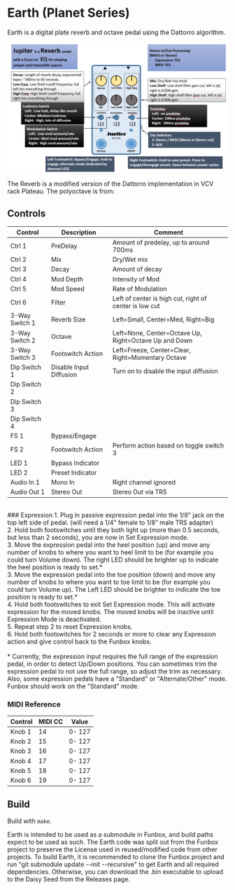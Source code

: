 # Earth (Planet Series)

Earth is a digital plate reverb and octave pedal using the Dattorro algorithm.

![app](https://github.com/GuitarML/Funbox/blob/main/software/images/jupiter_infographic.jpg)

The Reverb is a modified version of the Dattorro implementation in VCV rack Plateau. The polyoctave is from:

## Controls

| Control | Description | Comment |
| --- | --- | --- |
| Ctrl 1 | PreDelay | Amount of predelay, up to around 700ms |
| Ctrl 2 | Mix  | Dry/Wet mix |
| Ctrl 3 | Decay  | Amount of decay |
| Ctrl 4 | Mod Depth | Intensity of Mod |
| Ctrl 5 | Mod Speed | Rate of Modulation  |
| Ctrl 6 | Filter | Left of center is high cut, right of center is low cut |
| 3-Way Switch 1 | Reverb Size | Left=Small, Center=Med, Right=Big |
| 3-Way Switch 2 | Octave  | Left=None, Center=Octave Up, Right=Octave Up and Down  |
| 3-Way Switch 3 | Footswitch Action | Left=Freeze, Center=Clear, Right=Momentary Octave | 
| Dip Switch 1 | Disable Input Diffusion | Turn on to disable the input diffusion |
| Dip Switch 2 |  |  |
| Dip Switch 3 |  |  |
| Dip Switch 4 |  |  |
| FS 1 | Bypass/Engage |  |
| FS 2 | Footswitch Action | Perform action based on toggle switch 3 |
| LED 1 | Bypass Indicator |  |
| LED 2 | Preset Indicator |  |
| Audio In 1 | Mono In | Right channel ignored |
| Audio Out 1 | Stereo Out  | Stereo Out via TRS |
<br>
### Expression
1. Plug in passive expression pedal into the 1/8" jack on the top left side of pedal. (will need a 1/4" female to 1/8" male TRS adapter)<br>
2. Hold both footswitches until they both light up (more than 0.5 seconds, but less than 2 seconds), you are now in Set Expression mode.<br>
3. Move the expression pedal into the heel position (up) and move any number of knobs to where you want to heel limit to be (for example you could turn Volume down). The right LED should be brighter up to indicate the heel position is ready to set.*<br>
3. Move the expression pedal into the toe position (down) and move any number of knobs to where you want to toe limit to be (for example you could turn Volume up). The Left LED should be brighter to indicate the toe position is ready to set.*<br>
4. Hold both footswitches to exit Set Expression mode. This will activate expression for the moved knobs. The moved knobs will be inactive until Expression Mode is deactivated.<br>
5. Repeat step 2 to reset Expression knobs.<br>
6. Hold both footswitches for 2 seconds or more to clear any Expression action and give control back to the Funbox knobs.<br>
<br>
* Currently, the expression input requires the full range of the expression pedal, in order to detect Up/Down positions. You can sometimes trim the expression pedal to not use the full range, so adjust the trim as necessary.<br>
  Also, some expression pedals have a "Standard" or "Alternate/Other" mode. Funbox should work on the "Standard" mode.<br>

### MIDI Reference

| Control | MIDI CC | Value |
| --- | --- | --- |
| Knob 1 | 14 | 0- 127 |
| Knob 2 | 15 | 0- 127 |
| Knob 3 | 16 | 0- 127 |
| Knob 4 | 17 | 0- 127 |
| Knob 5 | 18 | 0- 127 |
| Knob 6 | 19 | 0- 127 |

## Build

Build with ```make```.

Earth is intended to be used as a submodule in Funbox, and build paths expect to be used as such. The Earth 
code was split out from the Funbox project to preserve the License used in reused/modified code from other projects. 
To build Earth, it is recommended to clone the Funbox project and run "git submodule update --init --recursive" 
to get Earth and all required dependencies. Otherwise, you can download the .bin executable to upload to the Daisy Seed 
from the Releases page.